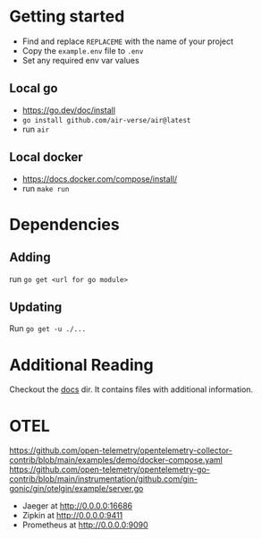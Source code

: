 # Getting started
* Find and replace `REPLACEME` with the name of your project
* Copy the `example.env` file to `.env`
* Set any required env var values

## Local go
* https://go.dev/doc/install
* `go install github.com/air-verse/air@latest`
* run `air`

## Local docker
* https://docs.docker.com/compose/install/
* run `make run`

# Dependencies
## Adding
run `go get <url for go module>`

## Updating
Run `go get -u ./...`

# Additional Reading
Checkout the [docs](docs/index.md) dir. It contains files with additional information.


# OTEL
https://github.com/open-telemetry/opentelemetry-collector-contrib/blob/main/examples/demo/docker-compose.yaml
https://github.com/open-telemetry/opentelemetry-go-contrib/blob/main/instrumentation/github.com/gin-gonic/gin/otelgin/example/server.go
* Jaeger at http://0.0.0.0:16686
* Zipkin at http://0.0.0.0:9411
* Prometheus at http://0.0.0.0:9090
